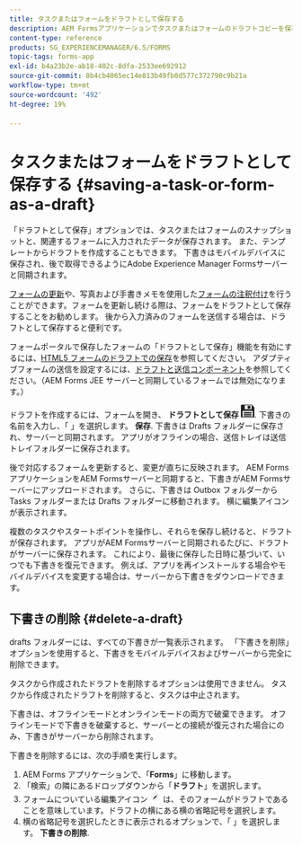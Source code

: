 ```yaml
---
title: タスクまたはフォームをドラフトとして保存する
description: AEM Formsアプリケーションでタスクまたはフォームのドラフトコピーを保存する手順
content-type: reference
products: SG_EXPERIENCEMANAGER/6.5/FORMS
topic-tags: forms-app
exl-id: b4a23b2e-ab18-402c-8dfa-2533ee692912
source-git-commit: 8b4cb4065ec14e813b49fb0d577c372790c9b21a
workflow-type: tm+mt
source-wordcount: '492'
ht-degree: 19%

---
```


# タスクまたはフォームをドラフトとして保存する {#saving-a-task-or-form-as-a-draft}

「ドラフトとして保存」オプションでは、タスクまたはフォームのスナップショットと、関連するフォームに入力されたデータが保存されます。 また、テンプレートからドラフトを作成することもできます。 下書きはモバイルデバイスに保存され、後で取得できるようにAdobe Experience Manager Formsサーバーと同期されます。

[フォームの更新](/help/forms/using/working-with-form.md)や、写真および手書きメモを使用した[フォームの注釈付け](/help/forms/using/add-attachments.md)を行うことができます。フォームを更新し続ける際は、フォームをドラフトとして保存することをお勧めします。 後から入力済みのフォームを送信する場合は、ドラフトとして保存すると便利です。

フォームポータルで保存したフォームの「ドラフトとして保存」機能を有効にするには、[HTML5 フォームのドラフトでの保存](/help/forms/using/saving-html5-form-draft.md)を参照してください。
アダプティブフォームの送信を設定するには、[ドラフトと送信コンポーネント](/help/forms/using/draft-submission-component.md)を参照してください。（AEM Forms JEE サーバーと同期しているフォームでは無効になります。）

ドラフトを作成するには、フォームを開き、 **ドラフトとして保存** ![下書きとして保存](assets/save-as-draft.png). 下書きの名前を入力し、「 」を選択します。 **保存**. 下書きは Drafts フォルダーに保存され、サーバーと同期されます。 アプリがオフラインの場合、送信トレイは送信トレイフォルダーに保存されます。

後で対応するフォームを更新すると、変更が直ちに反映されます。 AEM FormsアプリケーションをAEM Formsサーバーと同期すると、下書きがAEM Formsサーバーにアップロードされます。 さらに、下書きは Outbox フォルダーから Tasks フォルダーまたは Drafts フォルダーに移動されます。 横に編集アイコンが表示されます。

複数のタスクやスタートポイントを操作し、それらを保存し続けると、ドラフトが保存されます。 アプリがAEM Formsサーバーと同期されるたびに、ドラフトがサーバーに保存されます。 これにより、最後に保存した日時に基づいて、いつでも下書きを復元できます。 例えば、アプリを再インストールする場合やモバイルデバイスを変更する場合は、サーバーから下書きをダウンロードできます。

## 下書きの削除 {#delete-a-draft}

drafts フォルダーには、すべての下書きが一覧表示されます。 「下書きを削除」オプションを使用すると、下書きをモバイルデバイスおよびサーバーから完全に削除できます。

タスクから作成されたドラフトを削除するオプションは使用できません。 タスクから作成されたドラフトを削除すると、タスクは中止されます。

下書きは、オフラインモードとオンラインモードの両方で破棄できます。 オフラインモードで下書きを破棄すると、サーバーとの接続が復元された場合にのみ、下書きがサーバーから削除されます。

下書きを削除するには、次の手順を実行します。

1. AEM Forms アプリケーションで、「**Forms**」に移動します。
1. 「検索」の隣にあるドロップダウンから「**ドラフト**」を選択します。
1. フォームについている編集アイコン ![edit-draft-app](assets/edit-draft-app.png) は、そのフォームがドラフトであることを意味しています。ドラフトの横にある横の省略記号を選択します。
1. 横の省略記号を選択したときに表示されるオプションで、「 」を選択します。 **下書きの削除**.
